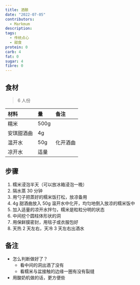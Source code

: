 ```yaml
---
title: 酒酿
date: "2022-07-05"
contributors:
  - Markmum
description:
tags:
  - 传统点心
  - 甜食
protein: 0
carb: 4
fat: 0
sugar: 4
fibre: 0
---
```


## 食材

> 6 人份

| 材料       | 量   | 备注     |
| :--------- | :--- | :------- |
| 糯米       | 500g |          |
| 安琪甜酒曲 | 4g   |          |
| 温开水     | 50g  | 化开酒曲 |
| 凉开水     | 适量 |          |

## 步骤

1. 糯米浸泡半天（可以放冰箱浸泡一晚）
2. 隔水蒸 30 分钟
3. 用勺子把蒸好的糯米饭打松，放凉备用
4. 4g 甜酒曲放入 50g 温开水中化开，均匀地倒入放凉的糯米饭中
5. 加入适量的凉开水拌匀，糯米是粒粒分明的状态
6. 中间挖个圆柱体形状的洞
7. 用保鲜膜密封，用毯子或衣服包好
8. 天热 2 天左右，天冷 3 天左右出酒水

## 备注

- 怎么判断做好了？
  - 看中间的洞出酒了没有
  - 看糯米与盆接触的边缘一圈有没有裂缝
- 用酸奶机做的话，更方便些
